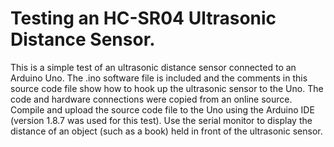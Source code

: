 # Testing an HC-SR04 Ultrasonic Distance Sensor.
This is a simple test of an ultrasonic distance sensor connected to an Arduino Uno.  The .ino
software file is included and the comments in this source code file show how to hook up the
ultrasonic sensor to the Uno.  The code and hardware connections were copied from an online source.  
Compile and upload the source code file to the Uno using the Arduino IDE (version 1.8.7 was used 
for this test). Use the serial monitor to display the distance of an object (such as a book) held in 
front of the ultrasonic sensor.
